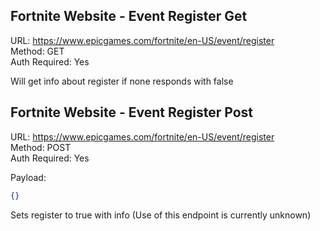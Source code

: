 ## Fortnite Website - Event Register Get

URL: https://www.epicgames.com/fortnite/en-US/event/register \
Method: GET \
Auth Required: Yes

Will get info about register if none responds with false

## Fortnite Website - Event Register Post

URL: https://www.epicgames.com/fortnite/en-US/event/register \
Method: POST \
Auth Required: Yes

Payload:

```json
{}
```

Sets register to true with info (Use of this endpoint is currently unknown)
